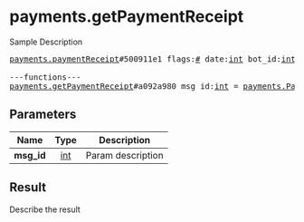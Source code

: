 # payments.getPaymentReceipt

Sample Description

<pre>
<a href="../constructor/payments.paymentReceipt">payments.paymentReceipt</a>#500911e1 flags:<a href="../type/#.md">#</a> date:<a href="../type/int.md">int</a> bot_id:<a href="../type/int.md">int</a> invoice:<a href="../type/Invoice.md">Invoice</a> provider_id:<a href="../type/int.md">int</a> info:<a href="../type/flags.0?PaymentRequestedInfo.md">flags.0?PaymentRequestedInfo</a> shipping:<a href="../type/flags.1?ShippingOption.md">flags.1?ShippingOption</a> currency:<a href="../type/string.md">string</a> total_amount:<a href="../type/long.md">long</a> credentials_title:<a href="../type/string.md">string</a> users:Vector&lt;<a href="../type/User.md">User</a>&gt; = <a href="../type/payments.PaymentReceipt.md">payments.PaymentReceipt</a>;

---functions---
<a href="../method/payments.getPaymentReceipt.md">payments.getPaymentReceipt</a>#a092a980 msg_id:<a href="../type/int.md">int</a> = <a href="../type/payments.PaymentReceipt.md">payments.PaymentReceipt</a>;
</pre>

## Parameters

| Name | Type | Description |
|------|:----:|-------------|
| **msg_id** | [int](../type/int.md) | Param description |

## Result

Describe the result

